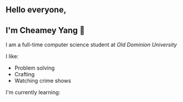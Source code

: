 ## Hello everyone, 
## I'm Cheamey Yang 👋 <br>

I am a full-time computer science student at _Old Dominion University_ <br>

I like: <br>
- Problem solving <br>
- Crafting <br>
- Watching crime shows <br>

I'm currently learning:





<!--
**Cheamey/Cheamey** is a ✨ _special_ ✨ repository because its `README.md` (this file) appears on your GitHub profile.

Here are some ideas to get you started:

- 🔭 I’m currently working on ...
- 🌱 I’m currently learning ...
- 👯 I’m looking to collaborate on ...
- 🤔 I’m looking for help with ...
- 💬 Ask me about ...
- 📫 How to reach me: ...
- 😄 Pronouns: ...
- ⚡ Fun fact: ...
-->
